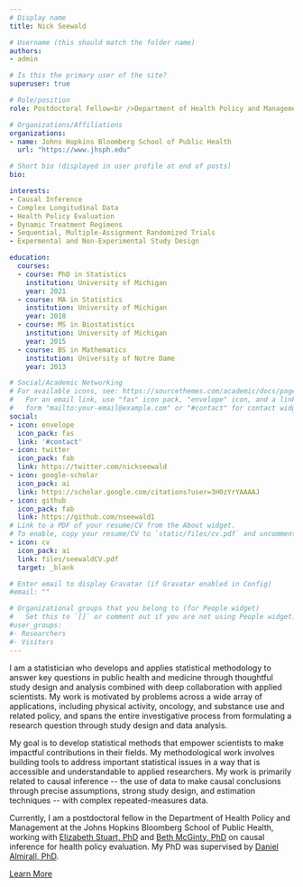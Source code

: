 ```yaml
---
# Display name
title: Nick Seewald

# Username (this should match the folder name)
authors:
- admin

# Is this the primary user of the site?
superuser: true

# Role/position
role: Postdoctoral Fellow<br />Department of Health Policy and Management

# Organizations/Affiliations
organizations:
- name: Johns Hopkins Bloomberg School of Public Health
  url: "https://www.jhsph.edu"

# Short bio (displayed in user profile at end of posts)
bio:

interests:
- Causal Inference
- Complex Longitudinal Data
- Health Policy Evaluation
- Dynamic Treatment Regimens
- Sequential, Multiple-Assignment Randomized Trials
- Expermental and Non-Experimental Study Design

education:
  courses:
  - course: PhD in Statistics
    institution: University of Michigan
    year: 2021
  - course: MA in Statistics
    institution: University of Michigan
    year: 2018
  - course: MS in Biostatistics
    institution: University of Michigan
    year: 2015
  - course: BS in Mathematics
    institution: University of Notre Dame
    year: 2013

# Social/Academic Networking
# For available icons, see: https://sourcethemes.com/academic/docs/page-builder/#icons
#   For an email link, use "fas" icon pack, "envelope" icon, and a link in the
#   form "mailto:your-email@example.com" or "#contact" for contact widget.
social:
- icon: envelope
  icon_pack: fas
  link: '#contact'
- icon: twitter
  icon_pack: fab
  link: https://twitter.com/nickseewald
- icon: google-scholar
  icon_pack: ai
  link: https://scholar.google.com/citations?user=3H0zYrYAAAAJ
- icon: github
  icon_pack: fab
  link: https://github.com/nseewald1
# Link to a PDF of your resume/CV from the About widget.
# To enable, copy your resume/CV to `static/files/cv.pdf` and uncomment the lines below.
- icon: cv
  icon_pack: ai
  link: files/seewaldCV.pdf
  target: _blank

# Enter email to display Gravatar (if Gravatar enabled in Config)
#email: ""

# Organizational groups that you belong to (for People widget)
#   Set this to `[]` or comment out if you are not using People widget.
#user_groups:
#- Researchers
#- Visitors
---
```


I am a statistician who develops and applies statistical methodology to answer key questions in public health and medicine  through thoughtful study design and analysis combined with deep collaboration with applied scientists. My work is motivated by problems across a wide array of applications, including physical activity, oncology, and substance use and related policy, and spans the entire investigative process from formulating a research question through study design and data analysis. 

My goal is to develop statistical methods that empower scientists to make impactful contributions in their fields. My methodological work involves building tools to address important statistical issues in a way that is accessible and understandable to applied researchers. My work is primarily related to causal inference -- the use of data to make causal conclusions through precise assumptions, strong study design, and estimation techniques -- with complex repeated-measures data. 

Currently, I am a postdoctoral fellow in the Department of Health Policy and Management at the Johns Hopkins Bloomberg School of Public Health, working with [Elizabeth Stuart, PhD](https://www.elizabethstuart.org/) and [Beth McGinty, PhD](https://www.jhsph.edu/faculty/directory/profile/2908/emma-beth-mcginty) on causal inference for health policy evaluation. My PhD was supervised by [Daniel Almirall, PhD](http://www-personal.umich.edu/~dalmiral/). 

<!-- <a class="btn btn-outline-primary btn-lg" href="about">hi</a> -->
<a class="btn btn-outline-primary btn-lg" href="about">Learn More<i class="fas fa-arrow-right" style="padding-left: 0.7em;"></i> </a>
